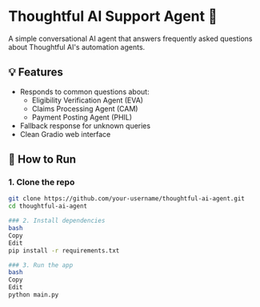 # Thoughtful AI Support Agent 🤖

A simple conversational AI agent that answers frequently asked questions about Thoughtful AI's automation agents.

## 💡 Features
- Responds to common questions about:
  - Eligibility Verification Agent (EVA)
  - Claims Processing Agent (CAM)
  - Payment Posting Agent (PHIL)
- Fallback response for unknown queries
- Clean Gradio web interface

## 🚀 How to Run

### 1. Clone the repo
```bash
git clone https://github.com/your-username/thoughtful-ai-agent.git
cd thoughtful-ai-agent

### 2. Install dependencies
bash
Copy
Edit
pip install -r requirements.txt

### 3. Run the app
bash
Copy
Edit
python main.py